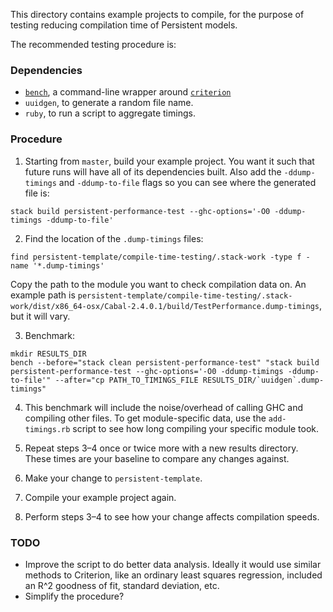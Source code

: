 This directory contains example projects to compile, for the purpose of testing reducing compilation time of Persistent models.

The recommended testing procedure is:

### Dependencies

* [`bench`](https://hackage.haskell.org/package/bench), a command-line wrapper around [`criterion`](https://hackage.haskell.org/package/criterion)
* `uuidgen`, to generate a random file name.
* `ruby`, to run a script to aggregate timings.


### Procedure

1. Starting from `master`, build your example project. You want it such that future runs will have all of its dependencies built. Also add the `-ddump-timings` and `-ddump-to-file` flags so you can see where the generated file is:

```
stack build persistent-performance-test --ghc-options='-O0 -ddump-timings -ddump-to-file'
```

2. Find the location of the `.dump-timings` files:

```
find persistent-template/compile-time-testing/.stack-work -type f -name '*.dump-timings'
```

Copy the path to the module you want to check compilation data on. An example path is `persistent-template/compile-time-testing/.stack-work/dist/x86_64-osx/Cabal-2.4.0.1/build/TestPerformance.dump-timings`, but it will vary.


3. Benchmark:

```
mkdir RESULTS_DIR
bench --before="stack clean persistent-performance-test" "stack build persistent-performance-test --ghc-options='-O0 -ddump-timings -ddump-to-file'" --after="cp PATH_TO_TIMINGS_FILE RESULTS_DIR/`uuidgen`.dump-timings"
```

4. This benchmark will include the noise/overhead of calling GHC and compiling other files. To get module-specific data, use the `add-timings.rb` script to see how long compiling your specific module took.

5. Repeat steps 3–4 once or twice more with a new results directory. These times are your baseline to compare any changes against.

6. Make your change to `persistent-template`.

7. Compile your example project again.
8. Perform steps 3–4 to see how your change affects compilation speeds.


### TODO

* Improve the script to do better data analysis. Ideally it would use similar methods to Criterion, like an ordinary least squares regression, included an R^2 goodness of fit, standard deviation, etc.
* Simplify the procedure?